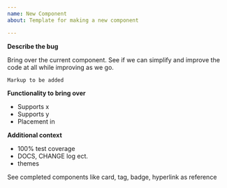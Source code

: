 ```yaml
---
name: New Component
about: Template for making a new component

---
```


**Describe the bug**

Bring over the current <component-name> component.  See if we can simplify and improve the code at all while improving as we go.

```
Markup to be added
```

**Functionality to bring over**
- Supports x
- Supports y
- Placement in

**Additional context**
- 100% test coverage
- DOCS, CHANGE log ect. 
- themes

See completed components like card, tag, badge, hyperlink as reference 
